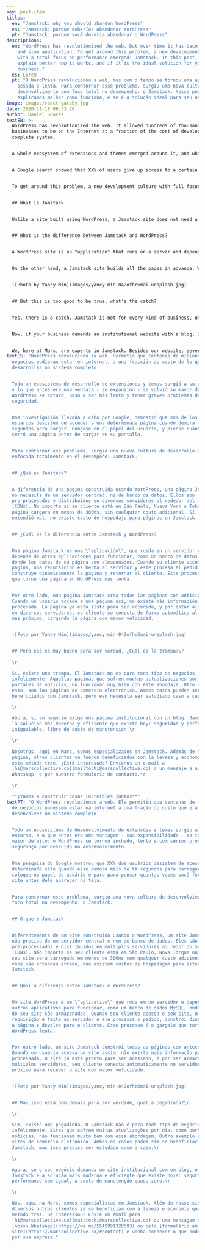 ```yaml
---
key: post-item
titles:
  en: "Jamstack: why you should abandon WordPress"
  es: "Jamstack: porqué deberías abandonar WordPress"
  pt: "Jamstack: porque você deveria abandonar o WordPress"
descriptions:
  en: "WordPress has revolutionized the web, but over time it has become a heavy
    and slow application. To get around this problem, a new development culture
    with a total focus on performance emerged: Jamstack. In this post, we
    explain better how it works, and if it is the ideal solution for your
    business."
  es: Lorem
  pt: "O WordPress revolucionou a web, mas com o tempo se tornou uma aplicação
    pesada e lenta. Para contornar esse problema, surgiu uma nova cultura de
    desenvolvimento com foco total no desempenho: o Jamstack. Nesse post,
    explicamos melhor como funciona, e se é a solução ideal para seu negócio."
image: images/react-gatsby.jpg
date: 2020-11-18 06:33:28
author: Daniel Soares
textEN: >-
  WordPress has revolutionized the web. It allowed hundreds of thousands of
  businesses to be on the Internet at a fraction of the cost of developing a
  complete system.


  A whole ecosystem of extensions and themes emerged around it, and what was once an advantage - its expandability - became its biggest defect: WordPress became bloated, slow and with serious security problems due to careless development.


  A Google search showed that XX% of users give up access to a certain site when it takes more than XX seconds to load. Put yourself in the role of user and stop to think how many times you have closed a site before it even appeared on the screen.


  To get around this problem, a new development culture with full focus on performance has emerged: Jamstack.


  ## What is Jamstack


  Unlike a site built using WordPress, a Jamstack site does not need a central server or database. They are pre-processed and distributed on multiple servers around the world (CDNs). No matter if your client is in Sao Paulo, New York or Tokyo, your site will be loaded in less than 300ms at no additional cost. Yes, you didn't misunderstand, there are no hosting costs for Jamstack sites.


  ## What is the difference between Jamstack and WordPress?


  A WordPress site is an "application" that runs on a server and depends on other applications to work, such as a MySQL database, where your site data is stored. When your client accesses your site, a request is made to the server and it processes the request, dynamically builds the page and returns it to the client. This process is the bottleneck that makes a WordPress site slow.


  On the other hand, a Jamstack site builds all the pages in advance. When a user accesses such a site, there is no more information to be processed. The site is ready to be accessed, and because it is stored on multiple servers, your client automatically connects to the nearest server to receive the site with greater speed.


  ![Photo by Yancy Min](images/yancy-min-842ofhc6mai-unsplash.jpg)


  ## But this is too good to be true, what's the catch?


  Yes, there is a catch. Jamstack is not for every kind of business, unfortunately. Sites that suffer many updates per day, such as news portals, do not work very well with this approach. Another example is e-commerce sites. Both cases can benefit from Jamstack, but this needs to be studied case by case.


  Now, if your business demands an institutional website with a blog, Jamstack is the most modern and efficient solution that exists today: security and unparalleled performance, at almost zero maintenance cost.


  We, here at Mars, are experts in Jamstack. Besides our website, several other clients already benefit from the lightness and economy this method brings. Are you interested? Send an email to [hi@marscollective.co](mailto:hi@marscollective.co) or a message to [our WhatsApp](https://wa.me/5545991328593) or the [form on our website](https://marscollective.co/#contact) and come see what we can do for your company.
textES: "WordPress revolucionó la web. Permitió que centenas de millones de
  negocios pudieran estar en internet, a una fracción de costo de lo que era
  desarrollar un sistema completo.


  Todo un ecosistema de desarrollo de extensiones y temas surgió a su entorno,
  y lo que antes era una ventaja - su expansión - se volvió su mayor defecto:
  WordPress se saturó, pasó a ser más lento y tener graves problemas de
  seguridad.


  Una investigación llevada a cabo por Google, demostró que XX% de los
  usuarios desisten de acceder a una determinada página cuando demora más de XX
  segundos para cargar. Póngase en el papel del usuario, y piense cuántas veces
  cerró una página antes de cargar en su pantalla.


  Para contornar ese problema, surgió una nueva cultura de desarrollo web,
  enfocada totalmente en el desempeño: Jamstack.


  ## ¿Qué es Jamstack?


  A diferencia de una página construida usando WordPress, una página Jamstack
  no necesita de un servidor central, ni de banco de datos. Ellos son
  pre-procesados y distribuidos en diversos servidores al rededor del mundo
  (CDNs). No importa si su cliente está en São Paulo, Nueva York o Tokio, su
  página cargará en menos de 300ms, sin cualquier costo adicional. Sí, usted no
  entendió mal, no existe costo de hospedaje para páginas en Jamstack.


  ## ¿Cuál es la diferencia entre Jamstack y WordPress?


  Una página Jamstack es una \"aplicación\", que rueda en un servidor y
  depende de otras aplicaciones para funcionar, como un banco de datos MySQL,
  donde los datos de su página son almacenados. Cuando su cliente accede a la
  página, una requisición es hecha al servidor y este procesa el pedido,
  construye dinámicamente la página y retornar al cliente. Este proceso es lo
  que torna una página en WordPress más lenta.


  Por otro lado, una página Jamstack crea todas las páginas con anticipación.
  Cuando un usuario accede a una página así, no existe más información para ser
  procesada. La página ya está lista para ser accedida, y por estar almacenada
  en diversos servidores, su cliente se conecta de forma automática al servidor
  más próximo, cargando la página con mayor velocidad.


  ![Foto por Yancy Min](images/yancy-min-842ofhc6mai-unsplash.jpg)


  ## Pero eso es muy bueno para ser verdad, ¿Cuál es la trampa?\r

  \r

  Sí, existe una trampa. El Jamstack no es para todo tipo de negocios,
  infelizmente. Aquellas páginas que sufren muchas actualizaciones por día, como
  portales de noticias, no funcionan muy bien con este abordaje. Otro ejemplo de
  esto, son las páginas de comercio electrónico. Ambos casos pueden ser
  beneficiados con Jamstack, pero eso necesita ser estudiado caso a caso.\r

  \r

  Ahora, si su negocio exige una página institucional con un blog, Jamstack es
  la solución más moderna y eficiente que existe hoy: seguridad y performance
  inigualable, libre de costo de manutención.\r

  \r

  Nosotros, aquí en Mars, somos especializados en Jamstack. Además de nuestra
  página, otros clientes ya fueron beneficiados con la leveza y economía que
  este método trae. ¿Está interesado? Envíenos un e-mail a
  [hi@marscollective.co](mailto:hi@marscollective.co) o un mensaje a nuestro
  WhatsApp, o por nuestro formulario de contacto.\r

  \r

  **¡Vamos a construir cosas increíbles juntos**"
textPT: "O WordPress revolucionou a web. Ele permitiu que centenas de milhares
  de negócios pudessem estar na internet a uma fração do custo que era
  desenvolver um sistema completo.


  Todo um ecossistema de desenvolvimento de extensões e temas surgiu ao seu
  entorno, e o que antes era uma vantagem - sua expansibilidade - se tornou seu
  maior defeito: o WordPress se tornou inchado, lento e com sérios problemas de
  segurança por descuido no desenvolvimento.


  Uma pesquisa do Google mostrou que XX% dos usuários desistem de acessar um
  determinado site quando esse demora mais de XX segundos para carregar. Se
  coloque no papel de usuário e pare para pensar quantas vezes você fechou um
  site antes dele aparecer na tela.


  Para contornar esse problema, surgiu uma nova cultura de desenvolvimento com
  foco total no desempenho: o Jamstack.


  ## O que é Jamstack


  Diferentemente de um site construído usando o WordPress, um site Jamstack
  não precisa de um servidor central e nem de banco de dados. Eles são
  pré-processados e distribuídos em múltiplos servidores ao redor do mundo
  (CDNs). Não importa se seu cliente está em São Paulo, Nova Iorque ou Tóquio,
  seu site será carregado em menos de 300ms sem qualquer custo adicional. Sim,
  você não entendeu errado, não existem custos de hospedagem para sites
  Jamstack.


  ## Qual a diferença entre Jamstack e WordPress?


  Um site WordPress é um \"aplicativo\" que roda em um servidor e depende de
  outros aplicativos para funcionar, como um banco de dados MySQL, onde os dados
  do seu site são armazenados. Quando seu cliente acessa o seu site, uma
  requisição é feita ao servidor e ele processa o pedido, constrói dinamicamente
  a página e devolve para o cliente. Esse processo é o gargalo que torna um site
  WordPress lento.


  Por outro lado, um site Jamstack constrói todas as páginas com antecedência.
  Quando um usuário acessa um site assim, não existe mais informação para ser
  processada. O site já está pronto para ser acessado, e por ser armazenado em
  múltiplos servidores, seu cliente conecta automaticamente no servidor mais
  próximo para receber o site com maior velocidade.


  ![Foto por Yancy Min](images/yancy-min-842ofhc6mai-unsplash.jpg)


  ## Mas isso está bom demais para ser verdade, qual a pegadinha?\r

  \r

  Sim, existe uma pegadinha. O Jamstack não é para todo tipo de negócio,
  infelizmente. Sites que sofrem muitas atualizações por dia, como portais de
  notícias, não funcionam muito bem com essa abordagem. Outro exemplo é o de
  sites de comércio eletrônico. Ambos os casos podem sim se beneficiar do
  Jamstack, mas isso precisa ser estudado caso a caso.\r

  \r

  Agora, se o seu negócio demanda um site institucional com um blog, o
  Jamstack é a solução mais moderna e eficiente que existe hoje: segurança e
  performance sem igual, a custo de manutenção quase zero.\r

  \r

  Nós, aqui na Mars, somos especialistas em Jamstack. Além do nosso site,
  diversos outros clientes já se beneficiam com a leveza e economia que esse
  método traz. Se interessou? Envie um email para
  [hi@marscollective.co](mailto:hi@marscollective.co) ou uma mensagem para
  [nosso WhatsApp](https://wa.me/5545991328593) ou pelo [formulário em nosso
  site](https://marscollective.co/#contact) e venha conhecer o que podemos fazer
  por sua empresa."
---
```

